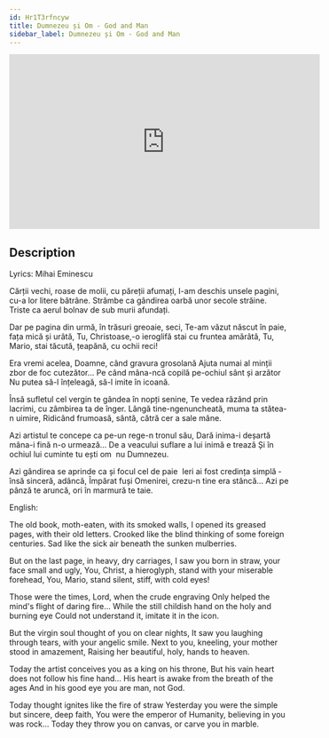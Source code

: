 ```yaml
---
id: Hr1T3rfncyw
title: Dumnezeu și Om - God and Man
sidebar_label: Dumnezeu și Om - God and Man
---
```


<iframe
  width="560"
  height="315"
  src="https://www.youtube.com/embed/Hr1T3rfncyw"
  title="YouTube video player"
  frameborder="0"
  allow="accelerometer; autoplay; clipboard-write; encrypted-media; gyroscope; picture-in-picture; web-share"
  referrerpolicy="strict-origin-when-cross-origin"
  allowfullscreen
></iframe>

## Description

Lyrics: Mihai Eminescu

Cărții vechi, roase de molii, cu păreții afumați,
I-am deschis unsele pagini, cu-a lor litere bătrâne.
Strâmbe ca gândirea oarbă unor secole străine.
Triste ca aerul bolnav de sub murii afundați.

Dar pe pagina din urmă, în trăsuri greoaie, seci,
Te-am văzut născut în paie, fața mică și urâtă,
Tu, Christoase,-o ieroglifă stai cu fruntea amărâtă,
Tu, Mario, stai tăcută, țeapănă, cu ochii reci!

Era vremi acelea, Doamne, când gravura grosolană
Ajuta numai al minții zbor de foc cutezător...
Pe când mâna-ncă copilă pe-ochiul sânt și arzător
Nu putea să-l înțeleagă, să-l imite în icoană.

Însă sufletul cel vergin te gândea în nopți senine,
Te vedea râzând prin lacrimi, cu zâmbirea ta de înger.
Lângă tine-ngenuncheată, muma ta stătea-n uimire,
Ridicând frumoasă, sântă, cătră cer a sale mâne.

Azi artistul te concepe ca pe-un rege-n tronul său,
Dară inima-i deșartă mâna-i fină n-o urmează...
De a veacului suflare a lui inimă e trează
Și în ochiul lui cuminte tu ești om ­ nu Dumnezeu.

Azi gândirea se aprinde ca și focul cel de paie ­
Ieri ai fost credința simplă ­ însă sinceră, adâncă,
Împărat fuși Omenirei, crezu-n tine era stâncă...
Azi pe pânză te aruncă, ori în marmură te taie.

English:

The old book, moth-eaten, with its smoked walls,
I opened its greased pages, with their old letters.
Crooked like the blind thinking of some foreign centuries.
Sad like the sick air beneath the sunken mulberries.

But on the last page, in heavy, dry carriages,
I saw you born in straw, your face small and ugly,
You, Christ, a hieroglyph, stand with your miserable forehead,
You, Mario, stand silent, stiff, with cold eyes!

Those were the times, Lord, when the crude engraving
Only helped the mind's flight of daring fire...
While the still childish hand on the holy and burning eye
Could not understand it, imitate it in the icon.

But the virgin soul thought of you on clear nights,
It saw you laughing through tears, with your angelic smile.
Next to you, kneeling, your mother stood in amazement,
Raising her beautiful, holy, hands to heaven.

Today the artist conceives you as a king on his throne,
But his vain heart does not follow his fine hand...
His heart is awake from the breath of the ages
And in his good eye you are man, not God.

Today thought ignites like the fire of straw
Yesterday you were the simple but sincere, deep faith,
You were the emperor of Humanity, believing in you was rock...
Today they throw you on canvas, or carve you in marble.
